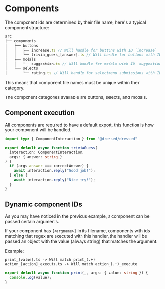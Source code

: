 # Components

The component ids are determined by their file name, here's a typical component
structure:

```ts
src
├── components
│   ├── buttons
│   │   ├── increase.ts // Will handle for buttons with ID `increase`
│   │   └── trivia_guess_[answer].ts // Will handle for buttons with ID `trivia_guess_(.+)`
│   ├── modals
│   │   └── suggestion.ts // Will handle for modals with ID `suggestion`
│   └── selects
│       └── rating.ts // Will handle for selectmenu submissions with ID `rating`
```

This means that component file names must be unique within their category.

The component categories available are buttons, selects, and modals.

## Component execution

All components are required to have a default export, this function is how your
component will be handled.

```ts
import type { ComponentInteraction } from "@dressed/dressed";

export default async function triviaGuess(
  interaction: ComponentInteraction,
  args: { answer: string }
) {
  if (args.answer === correctAnswer) {
    await interaction.reply("Good job!");
  } else {
    await interaction.reply("Nice try!");
  }
}
```

## Dynamic component IDs

As you may have noticed in the previous example, a component can be passed
certain arguments.

If your component has `[<argname>]` in its filename, components with ids matching that regex
are executed with this handler, the handler will be passed an object with the
value (always string) that matches the argument.

Example:

```
print_[value].ts -> Will match print_(.+)
action_[action]_execute.ts -> Will match action_(.+)_execute
```

```ts
export default async function print(_, args: { value: string }) {
  console.log(value);
}
```
